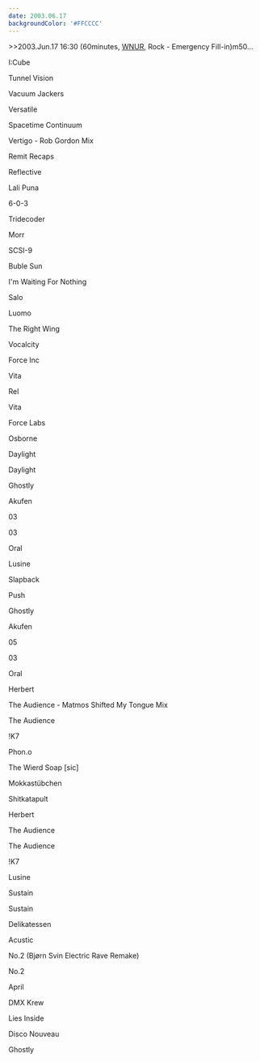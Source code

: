 ```yaml
---
date: 2003.06.17
backgroundColor: '#FFCCCC'
---
```


\>>2003.Jun.17 16:30 (60minutes, [WNUR](http://www.wnur.org/), Rock - Emergency Fill-in)m50...

I:Cube

Tunnel Vision

Vacuum Jackers

Versatile

Spacetime Continuum

Vertigo - Rob Gordon Mix

Remit Recaps

Reflective

Lali Puna

6-0-3

Tridecoder

Morr

SCSI-9

Buble Sun

I'm Waiting For Nothing

Salo

Luomo

The Right Wing

Vocalcity

Force Inc

Vita

Rel

Vita

Force Labs

Osborne

Daylight

Daylight

Ghostly

Akufen

03

03

Oral

Lusine

Slapback

Push

Ghostly

Akufen

05

03

Oral

Herbert

The Audience - Matmos Shifted My Tongue Mix

The Audience

!K7

Phon.o

The Wierd Soap \[sic\]

Mokkastübchen

Shitkatapult

Herbert

The Audience

The Audience

!K7

Lusine

Sustain

Sustain

Delikatessen

Acustic

No.2 (Bjørn Svin Electric Rave Remake)

No.2

April

DMX Krew

Lies Inside

Disco Nouveau

Ghostly
